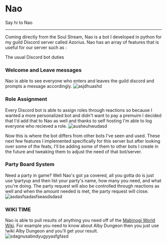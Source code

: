 # Nao

Say hi to Nao
_____________________________________________________________________________________________________________________
Coming directly from the Soul Stream, Nao is a bot I developed in python for my guild Discord server called Azorius.
Nao has an array of features that is useful for our server such as :

The usual Discord bot duties

### Welcome and Leave messages
Nao is able to see everyone who enters and leaves the guild discord and prompts a message accordingly.
![asjdhuashd](https://github.com/user-attachments/assets/898f7696-cbfc-42b0-8dcf-da25a558329f)

### Role Assignment
Every Discord bot is able to assign roles through reactions so because I wanted a more personalized bot and didn't
want to pay a premuim I decided that I'd add that to Nao as well and thanks to self hosting I'm able to log everyone
who recieved a role.
![ausheuhwudasd](https://github.com/user-attachments/assets/1c3383f2-d4ea-4cb2-99b6-85b8f1034ef0)


Now this is where the bot differs from other bots I've seen and used. These next few features I implemented specifically
for this server but after looking over some of the feats, I'll be adding some of them to other bots I create in the future
and tweaking them to adjust the need of that bot/server.

### Party Board System
Need a party in game? Well Nao's got ya covered, all you gotta do is just use !partyup and then list your party's name,
how many you need, and what you're doing. The party request will also be controlled through reactions as well and when
the amount needed is met, the party request will close.
![asdasfsadasfseasdsdasd](https://github.com/user-attachments/assets/fd4a99cc-ddc0-4d9f-8463-a2c8c0453c9b)

### WIKI TIME
Nao is able to pull results of anything you need off of the [Mabinogi World Wiki](https://wiki.mabinogiworld.com/).
For example you need to know about Alby Dungeon then you just use !wiki Alby Dungeon and you'll get your result.
![sdagnusabndyugyyasfgfasd](https://github.com/user-attachments/assets/1d3ed64a-9db1-4378-bdd1-2f76b318719c)
